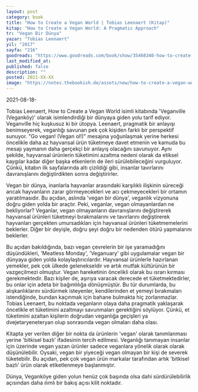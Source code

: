 ```yaml
---
layout: post
category: book
title: "How to Create a Vegan World | Tobias Leenaert (Kitap)"
kitap: "How to Create a Vegan World: A Pragmatic Approach"
tr: "Vegan Bir Dünya"
yazar: "Tobias Leenaert"
yil: "2017"
sayfa: "216"
goodreads: "https://www.goodreads.com/book/show/35468340-how-to-create-a-vegan-world"
last_modified_at:
published: false
description: ""
posted: 2021-XX-XX
image: "https://notes.thebookish.de/assets/new/how-to-create-a-vegan-world.jpg"
---
```


2021-08-18-

Tobias Leenaert, How to Create a Vegan World isimli kitabında 'Veganville (Veganköy)' olarak isimlendirdiği bir dünyaya giden yolu tarif ediyor. Veganville hiç kuşkusuz ki bir ütopya. Leenaert, pragmatik bir anlayışı benimseyerek, veganlığı savunan pek çok kişiden farklı bir perspektif sunuyor. "Go vegan! (Vegan ol!)" mesajına yoğunlaşmak yerine herkesi öncelikle daha az hayvansal ürün tüketmeye davet etmenin ve kamuda bu mesajı yaymanın daha gerçekçi bir anlayış olacağını savunuyor. Aynı şekilde, hayvansal ürünlerin tüketimini azaltma nedeni olarak da etiksel kaygılar kadar diğer başka etkenlerin de ileri sürülebileceğini vurguluyor. Çünkü, kitabın ilk sayfalarında altı çizildiği gibi, insanlar tavırlarını davranışlarını değiştirdikten sonra değiştirirler.

Vegan bir dünya, inanlarla hayvanlar arasındaki karşılıklı ilişkinin süreceği ancak hayvanların zarar görmeyecekleri ve acı çekmeyecekleri bir ortamın yaratılmasıdır. Bu açıdan, aslında 'vegan bir dünya', veganlık vizyonuna doğru giden yolda bir araçtır. Peki, veganlar, vegan olmayanlardan ne bekliyorlar? Veganlar, vegan olmayanların davranışlarını değiştirerek hayvansal ürünleri tüketmeyi bırakmalarını ve tavırlarını değiştirerek hayvanları gerçekten umursadıkları için hayvansal ürünleri tüketmemelerini beklerler. Diğer bir deyişle, doğru şeyi doğru bir nedenden ötürü yapmalarını beklerler.

Bu açıdan bakıldığında, bazı vegan çevrelerin bir işe yaramadığını düşündükleri, 'Meatless Monday', 'Veganuary' gibi uygulamalar vegan bir dünyaya giden yolda kolaylaştırıcılardır. Hayvansal ürünlerle hazırlanan yemekler, pek çok ülkede gelenekseldir ve artık mutfak kültürünün bir vazgeçilmezi olmuştur. Vegan hareketinin öncelikli olarak bu ısrarı kırması gerekmektedir. Bazı kişiler de, aşırıya varacak derecede et tüketmektedirler, bu onlar için adeta bir bağımlılığa dönüşmüştür. Bu tür durumlarda, bu alışkanlıklarını sürdürmek isteyenler, kendilerinden et yemeyi bırakmaları istendiğinde, bundan kaçınmak için bahane bulmakta hiç zorlanmazlar. Tobias Leenaert, bu noktada veganların olaya daha pragmatik yaklaşarak öncelikle et tüketimini azaltmayı savunmaları gerektiğini söylüyor. Çünkü, et tüketimini azaltan kişilerin doğrudan veganlığa geçişleri ya dvejetaryeneteryan olup sonrasında vegan olmaları daha olası.

Kitapta yer verilen diğer bir nokta da ürünlerin 'vegan' olarak tanımlanması yerine 'bitkisel bazlı' ifadesinin tercih edilmesi. Veganlığı tanımayan insanlar için üzerinde vegan yazan ürünler sadece veganlara yönelik olarak olarak düşünülebilir. Oysaki, vegan bir yiyeceği vegan olmayan bir kişi de severek tüketebilir. Bu açıdan, pek çok vegan ürün markalar tarafından artık 'bitkisel bazlı' ürün olarak etiketlenmeye başlanmıştır.

Dünya, Veganköye giden yolun henüz çok başında olsa dahi sürdürülebilirlik açısından daha ılımlı bir bakış açısı kilit noktadır.
